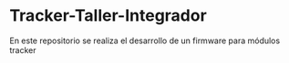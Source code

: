 # Tracker-Taller-Integrador
En este repositorio se realiza el desarrollo de un firmware para módulos tracker 
